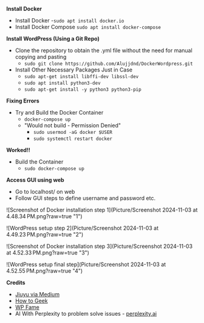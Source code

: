 **Install Docker**
- Install Docker
	-`sudo apt install docker.io`
- Install Docker Compose
	`sudo apt install docker-compose`

**Install WordPress (Using a Git Repo)**
- Clone the repository to obtain the .yml file without the need for manual copying and pasting
	- `sudo git clone https://github.com/Alujjdnd/DockerWordpress.git`
- Install Other Necessary Packages Just in Case
	- `sudo apt-get install libffi-dev libssl-dev`
	- `sudo apt install python3-dev`
	- `sudo apt-get install -y python3 python3-pip`

**Fixing Errors**
- Try and Build the Docker Container
	- `docker-compose up`
	- "Would not build - Permission Denied"
		- `sudo usermod -aG docker $USER`
		- `sudo systemctl restart docker`

**Worked!!**
- Build the Container
	- `sudo docker-compose up`

**Access GUI using web**
- Go to localhost/ on web
- Follow GUI steps to define username and password etc.

![Screenshot of Docker installation step 1](Picture/Screenshot 2024-11-03 at 4.48.34 PM.png?raw=true "1")

![WordPress setup step 2](Picture/Screenshot 2024-11-03 at 4.49.23 PM.png?raw=true "2")

![Screenshot of Docker installation step 3](Picture/Screenshot 2024-11-03 at 4.52.33 PM.png?raw=true "3")

![WordPress setup final step](Picture/Screenshot 2024-11-03 at 4.52.55 PM.png?raw=true "4")


**Credits**
+ [Jiuyu via Medium](https://jiuyu.medium.com/how-to-install-a-wordpress-docker-container-on-arm-861cf36fb371)
+ [How to Geek](https://www.howtogeek.com/devops/how-to-quickly-deploy-wordpress-as-a-docker-container/)
+ [WP Fame](https://wpfame.com/wordpress-with-docker/)
+ AI With Perplexity to problem solve issues - [perplexity.ai](https://www.perplexity.ai/search/new?q=pending&newFrontendContextUUID=cf9a5cf2-2cbf-4203-9250-38b8bcb2128e)
